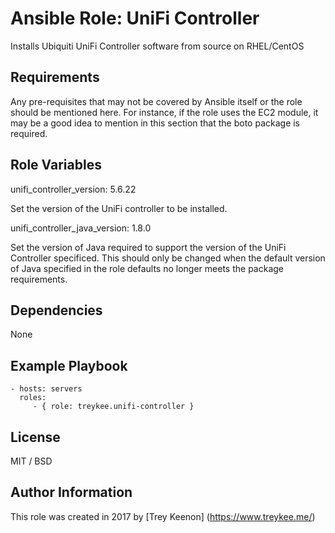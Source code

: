Ansible Role: UniFi Controller
=========

Installs Ubiquiti UniFi Controller software from source on RHEL/CentOS

Requirements
------------

Any pre-requisites that may not be covered by Ansible itself or the role should be mentioned here. For instance, if the role uses the EC2 module, it may be a good idea to mention in this section that the boto package is required.

Role Variables
--------------

unifi_controller_version: 5.6.22

Set the version of the UniFi controller to be installed.

unifi_controller_java_version: 1.8.0

Set the version of Java required to support the version of the UniFi Controller specificed. This should only be changed when the default version of Java specified in the role defaults no longer meets the package requirements.

Dependencies
------------

None

Example Playbook
----------------

    - hosts: servers
      roles:
         - { role: treykee.unifi-controller }

License
-------

MIT / BSD

Author Information
------------------

This role was created in 2017 by [Trey Keenon] (<https://www.treykee.me/>)